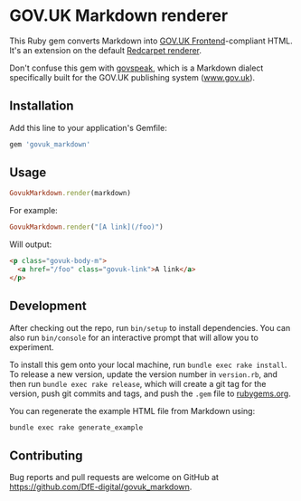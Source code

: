 # GOV.UK Markdown renderer

This Ruby gem converts Markdown into [GOV.UK Frontend](https://github.com/alphagov/govuk-frontend)-compliant HTML. It's an extension on the default [Redcarpet renderer](https://github.com/vmg/redcarpet).

Don't confuse this gem with [govspeak](https://github.com/alphagov/govspeak), which is a Markdown dialect specifically built for the GOV.UK publishing system (www.gov.uk).

## Installation

Add this line to your application's Gemfile:

```ruby
gem 'govuk_markdown'
```

## Usage

```rb
GovukMarkdown.render(markdown)
```

For example:

```rb
GovukMarkdown.render("[A link](/foo)")
```

Will output:

```html
<p class="govuk-body-m">
  <a href="/foo" class="govuk-link">A link</a>
</p>
```

## Development

After checking out the repo, run `bin/setup` to install dependencies. You can also run `bin/console` for an interactive prompt that will allow you to experiment.

To install this gem onto your local machine, run `bundle exec rake install`. To release a new version, update the version number in `version.rb`, and then run `bundle exec rake release`, which will create a git tag for the version, push git commits and tags, and push the `.gem` file to [rubygems.org](https://rubygems.org).

You can regenerate the example HTML file from Markdown using:

```sh
bundle exec rake generate_example
```

## Contributing

Bug reports and pull requests are welcome on GitHub at https://github.com/DfE-digital/govuk_markdown.
